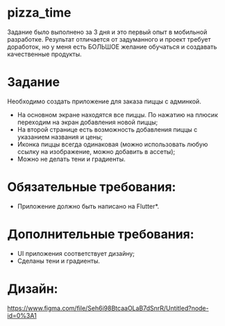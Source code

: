 # pizza_time
Задание было выполнено за 3 дня и это первый опыт в мобильной разработке.
Результат отличается от задуманного и проект требует доработок,
но у меня есть БОЛЬШОЕ желание обучаться и создавать качественные продукты.

# Задание
Необходимо создать приложение для заказа пиццы с админкой.
* На основном экране находятся все пиццы. По нажатию на плюсик переходим на экран добавления новой пиццы;
* На второй странице есть возможность добавления пиццы с указанием названия и цены;
* Иконка пиццы всегда одинаковая (можно использовать любую ссылку на изображение, можно добавить в ассеты);
* Можно не делать тени и градиенты.

# Обязательные требования:
* Приложение должно быть написано на Flutter*.

# Дополнительные требования:
* UI приложения соответствует дизайну;
* Сделаны тени и градиенты.

# Дизайн:
https://www.figma.com/file/Seh6i98BtcaaOLaB7dSnrR/Untitled?node-id=0%3A1